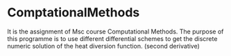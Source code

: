 # ComptationalMethods
It is the assignment of Msc course Computational Methods.
The purpose of this programme is to use different differential schemes to get the discrete numeric solution of the heat diversion function. (second derivative)
